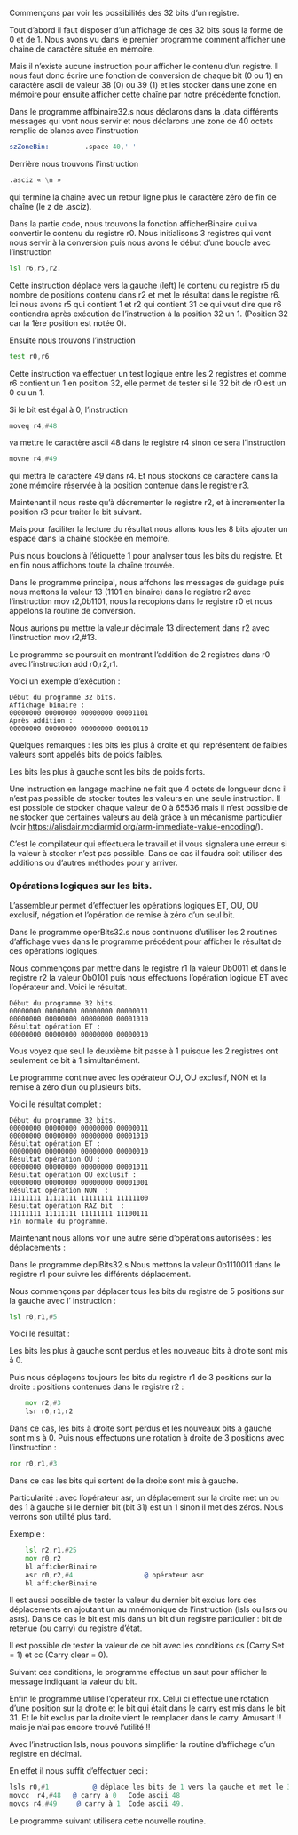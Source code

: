 Commençons par voir les possibilités des 32 bits d’un registre.

Tout d’abord il faut disposer d’un affichage de ces 32 bits sous la forme de 0 et de 1. Nous avons vu dans le premier programme comment afficher une chaine de caractère située en mémoire.

Mais il n’existe aucune instruction pour afficher le contenu d’un registre. Il nous faut donc écrire une fonction de conversion de chaque bit (0 ou 1) en caractère ascii de valeur 38 (0) ou 39 (1) et les stocker dans une zone en mémoire pour ensuite afficher cette chaîne par notre précédente fonction.

Dans le programme affbinaire32.s nous déclarons dans la .data différents messages qui vont nous servir et nous déclarons une zone de 40 octets remplie de blancs avec l’instruction 
```asm
szZoneBin:         .space 40,' '
```
Derrière nous trouvons l’instruction 
```asm
.asciz « \n »
```
qui termine la chaine avec un retour ligne plus le caractère zéro de fin de chaîne (le z de .asciz).

Dans la partie code, nous trouvons la fonction afficherBinaire qui va convertir le contenu du registre r0. Nous initialisons 3 registres qui vont nous servir à la conversion puis nous avons le début d’une boucle avec l’instruction 
```asm
lsl r6,r5,r2.
```

Cette instruction déplace vers la gauche (left) le contenu du registre r5 du nombre de positions contenu dans r2 et met le résultat dans le registre r6. Ici nous avons r5 qui contient 1 et r2 qui contient 31 ce qui veut dire que r6 contiendra après exécution de l’instruction à la position 32 un 1. (Position 32 car la 1ère position est notée 0).

Ensuite nous trouvons l’instruction 
```asm 
test r0,r6
``` 
Cette instruction va effectuer un test logique entre les 2 registres et comme r6 contient un 1 en position 32, elle permet de tester si le 32 bit de r0 est un 0 ou un 1.

Si le bit est égal à 0, l’instruction
```asm
moveq r4,#48 
```
va mettre le caractère ascii 48 dans le registre r4 sinon ce sera l’instruction
```asm
movne r4,#49
```
qui mettra le caractère 49 dans r4.
Et nous stockons ce caractère dans la zone mémoire réservée à la position contenue dans le registre r3.

Maintenant il nous reste qu’à décrementer le registre r2, et à incrementer la position r3 pour traiter le bit suivant.

Mais pour faciliter la lecture du résultat nous allons tous les 8 bits ajouter un espace dans la chaîne stockée en mémoire. 

Puis nous bouclons à l’étiquette 1 pour analyser tous les bits du registre. Et en fin nous affichons toute la chaîne trouvée.

Dans le programme principal, nous affchons les messages de guidage puis nous mettons la valeur 13 (1101 en binaire) dans le registre r2 avec l’instruction mov r2,0b1101, nous la recopions dans le registre r0 et nous appelons la routine de conversion.

Nous aurions pu mettre la valeur décimale 13 directement dans r2 avec l’instruction mov r2,#13.

 Le programme se poursuit en montrant l’addition de 2 registres dans r0 avec l’instruction add r0,r2,r1.
 
Voici un exemple d’exécution :
```
Début du programme 32 bits.
Affichage binaire :
00000000 00000000 00000000 00001101
Après addition :
00000000 00000000 00000000 00010110
```
Quelques remarques : les bits les plus à droite et qui représentent de faibles valeurs sont appelés bits de poids faibles. 

Les bits les plus à gauche sont les bits de poids forts.

Une instruction en langage machine ne fait que 4 octets de longueur donc il n’est pas possible de stocker toutes les valeurs en une seule instruction. Il est possible de stocker chaque valeur de 0 à 65536 mais il n’est possible de ne stocker que certaines valeurs au delà grâce à un mécanisme particulier (voir https://alisdair.mcdiarmid.org/arm-immediate-value-encoding/). 

C’est le compilateur qui effectuera le travail et il vous signalera une erreur si la valeur à stocker n’est pas possible. Dans ce cas il faudra soit utiliser des additions ou d’autres méthodes pour y arriver.
 
### Opérations logiques sur les bits.
L’assembleur permet d’effectuer les opérations logiques ET, OU, OU exclusif, négation et l’opération de remise à zéro d’un seul bit.

Dans le programme operBits32.s  nous continuons d’utiliser les 2 routines d’affichage vues dans le programme précédent pour afficher le résultat de ces opérations logiques.

Nous commençons par mettre dans le registre r1 la valeur 0b0011 et dans le registre r2 la valeur 0b0101 puis nous effectuons l’opération logique ET avec l’opérateur and.
Voici le résultat.
```
Début du programme 32 bits.
00000000 00000000 00000000 00000011
00000000 00000000 00000000 00001010
Résultat opération ET :
00000000 00000000 00000000 00000010
```

Vous voyez que seul le deuxième bit passe à 1 puisque les 2 registres ont seulement ce bit à 1 simultanément.

Le programme continue avec les opérateur OU, OU exclusif, NON et la remise à zéro d’un ou plusieurs bits.

Voici le résultat complet :
```
Début du programme 32 bits.
00000000 00000000 00000000 00000011
00000000 00000000 00000000 00001010
Résultat opération ET :
00000000 00000000 00000000 00000010
Résultat opération OU :
00000000 00000000 00000000 00001011
Résultat opération OU exclusif :
00000000 00000000 00000000 00001001
Résultat opération NON  :
11111111 11111111 11111111 11111100
Résultat opération RAZ bit  :
11111111 11111111 11111111 11100111
Fin normale du programme.
```
Maintenant nous allons voir une autre série d’opérations autorisées : les déplacements :

Dans le programme deplBits32.s Nous mettons la valeur 0b1110011 dans le registre r1 pour suivre les différents déplacement.

Nous commençons par déplacer tous les bits du registre de 5 positions sur la gauche avec l’ instruction :
```asm
lsl r0,r1,#5
```
Voici le résultat :


Les bits les plus à gauche sont perdus et les nouveauc bits à droite sont mis à 0.

Puis nous déplaçons toujours les bits du registre r1 de 3 positions sur la droite : positions contenues dans le registre r2 :
```asm
    mov r2,#3
    lsr r0,r1,r2    
 ```
 
Dans ce cas, les bits à droite sont perdus et les nouveaux bits à gauche sont mis à 0.
Puis nous effectuons une rotation à droite de 3 positions avec l’instruction :
```asm
ror r0,r1,#3  
```

Dans ce cas les bits qui sortent de la droite sont mis à gauche.

Particularité : avec l’opérateur asr, un déplacement sur la droite met un ou des 1 à gauche si le dernier bit  (bit 31) est un 1 sinon il met des zéros. Nous verrons son utilité plus tard.

Exemple :
```asm
    lsl r2,r1,#25
    mov r0,r2
    bl afficherBinaire
    asr r0,r2,#4                  @ opérateur asr
    bl afficherBinaire
```

Il est aussi possible de tester la valeur du dernier bit exclus lors des déplacements en ajoutant un au mnémonique de l’instruction (lsls ou lsrs ou asrs). Dans ce cas le bit est mis dans un bit d’un registre particulier : bit de retenue (ou carry) du registre d’état.

Il est possible de tester la valeur de ce bit avec les conditions cs (Carry Set = 1) et cc (Carry clear = 0).

Suivant ces conditions, le programme effectue un saut pour afficher le message indiquant la valeur du bit.

Enfin le programme utilise l’opérateur rrx. Celui ci effectue une rotation d’une position sur la droite et le bit qui était dans le carry est mis dans le bit 31. Et le bit exclus par la droite vient le remplacer dans le carry. Amusant !! mais je n’ai pas encore trouvé l’utilité !!

Avec l’instruction lsls, nous pouvons simplifier la routine d’affichage d’un registre en décimal.

En effet il nous suffit d’effectuer ceci :
```asm
lsls r0,#1           @ déplace les bits de 1 vers la gauche et met le 31 dans le carry
movcc  r4,#48   @ carry à 0   Code ascii 48
movcs r4,#49     @ carry à 1  Code ascii 49.
```

Le programme suivant utilisera cette nouvelle routine.
